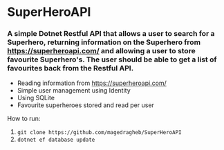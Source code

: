 # SuperHeroAPI

### A simple Dotnet Restful API that allows a user to search for a Superhero, returning information on the Superhero from https://superheroapi.com/ and allowing a user to store favourite Superhero's. The user should be able to get a list of favourites back from the Restful API.

- Reading information from https://superheroapi.com/
- Simple user management using Identity
- Using SQLite
- Favourite superheroes stored and read per user

How to run:

1. `git clone https://github.com/magedragheb/SuperHeroAPI`
2. `dotnet ef database update`

